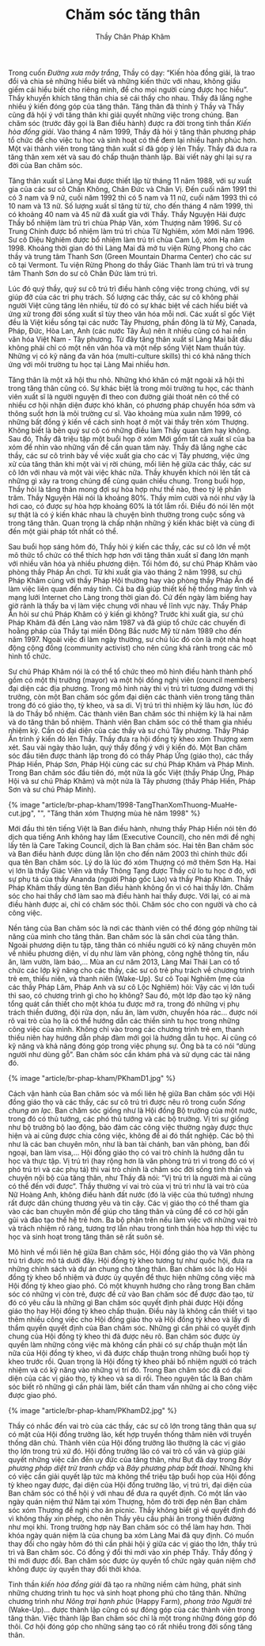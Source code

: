 ﻿---
title: Chăm sóc tăng thân
author: Thầy Chân Pháp Khâm
---

Trong cuốn *Đường xưa mây trắng*, Thầy có dạy: “Kiến hòa đồng giải, là trao đổi và chia sẻ những hiểu biết và những kiến thức với nhau, không giấu giếm cái hiểu biết cho riêng mình, để cho mọi người cùng được học hiểu”. Thầy khuyến khích tăng thân chia sẻ cái thấy cho nhau. Thầy đã lắng nghe nhiều ý kiến đóng góp của tăng thân. Tăng thân đã thỉnh ý Thầy và Thầy cũng đã hội ý với tăng thân khi giải quyết những việc trong chúng. Ban chăm sóc (trước đây gọi là Ban điều hành) được ra đời trong tinh thần *Kiến hòa đồng giải*. Vào tháng 4 năm 1999, Thầy đã hỏi ý tăng thân phương pháp tổ chức để cho việc tu học và sinh hoạt có thể đem lại nhiều hạnh phúc hơn. Một vài thành viên trong tăng thân xuất sĩ đã góp ý lên Thầy. Thầy đã đưa ra tăng thân xem xét và sau đó chấp thuận thành lập. Bài viết này ghi lại sự ra đời của Ban chăm sóc.

Tăng thân xuất sĩ Làng Mai được thiết lập từ tháng 11 năm 1988, với sự xuất gia của các sư cô Chân Không, Chân Đức và Chân Vị. Đến cuối năm 1991 thì có 3 nam và 9 nữ, cuối năm 1992 thì có 5 nam và 11 nữ, cuối năm 1993 thì có 10 nam và 13 nữ. Số lượng xuất sĩ tăng từ từ, cho đến tháng 4 năm 1999, thì có khoảng 40 nam và 45 nữ đã xuất gia với Thầy. Thầy Nguyện Hải được Thầy bổ nhiệm làm trú trì chùa Pháp Vân, xóm Thượng năm 1996. Sư cô Trung Chính được bổ nhiệm làm trú trì chùa Từ Nghiêm, xóm Mới năm 1996. Sư cô Diệu Nghiêm được bổ nhiệm làm trú trì chùa Cam Lộ, xóm Hạ năm 1998. Khoảng thời gian đó thì Làng Mai đã mở tu viện Rừng Phong cho các thầy và trung tâm Thanh Sơn (Green Mountain Dharma Center) cho các sư cô tại Vermont. Tu viện Rừng Phong do thầy Giác Thanh làm trú trì và trung tâm Thanh Sơn do sư cô Chân Đức làm trú trì.

Lúc đó quý thầy, quý sư cô trú trì điều hành công việc trong chúng, với sự giúp đỡ của các tri phụ trách. Số lượng các thầy, các sư cô không phải người Việt cũng tăng lên nhiều, từ đó có sự khác biệt về cách hiểu biết và ứng xử trong đời sống xuất sĩ tùy theo văn hóa mỗi nơi. Các xuất sĩ gốc Việt đều là Việt kiều sống tại các nước Tây Phương, phần đông là từ Mỹ, Canada, Pháp, Đức, Hòa Lan, Anh (các nước Tây Âu) nên ít nhiều cũng có hai nền văn hóa Việt Nam - Tây phương. Từ đây tăng thân xuất sĩ Làng Mai bắt đầu không phải chỉ có một nền văn hóa và một nếp sống Việt Nam thuần túy. Những vị có kỹ năng đa văn hóa (multi-culture skills) thì có khả năng thích ứng với môi trường tu học tại Làng Mai nhiều hơn.

Tăng thân là một xã hội thu nhỏ. Những khó khăn có mặt ngoài xã hội thì trong tăng thân cũng có. Sự khác biệt là trong môi trường tu học, các thành viên xuất sĩ là người nguyện đi theo con đường giải thoát nên có thể có nhiều cơ hội nhận diện được khó khăn, có phương pháp chuyển hóa sớm và thông suốt hơn là môi trường cư sĩ. Vào khoảng mùa xuân năm 1999, có những bất đồng ý kiến về cách sinh hoạt ở một vài thầy trên xóm Thượng. Không biết là bên quý sư cô có những điều làm Thầy quan tâm hay không. Sau đó, Thầy đã triệu tập một buổi họp ở xóm Mới gồm tất cả xuất sĩ của ba xóm để nhìn vào những vấn đề cần quan tâm này. Thầy đã lắng nghe các thầy, các sư cô trình bày về việc xuất gia cho các vị Tây phương, việc ứng xử của tăng thân khi một vài vị rời chúng, mối liên hệ giữa các thầy, các sư cô lớn với nhau và một vài việc khác nữa. Thầy khuyến khích nói lên tất cả những gì xảy ra trong chúng để cùng quán chiếu chung. Trong buổi họp, Thầy hỏi là tăng thân mong đợi sự hòa hợp như thế nào, theo tỷ lệ phần trăm. Thầy Nguyện Hải nói là khoảng 80%. Thầy mỉm cười và nói như vậy là hơi cao, có được sự hòa hợp khoảng 60% là tốt lắm rồi. Điều đó nói lên một sự thật là có ý kiến khác nhau là chuyện bình thường trong cuộc sống và trong tăng thân. Quan trọng là chấp nhận những ý kiến khác biệt và cùng đi đến một giải pháp tốt nhất có thể.

Sau buổi họp sáng hôm đó, Thầy hỏi ý kiến các thầy, các sư cô lớn về một mô thức tổ chức có thể thích hợp hơn với tăng thân xuất sĩ đang lớn mạnh với nhiều văn hóa và nhiều phương diện. Tối hôm đó, sư chú Pháp Khâm vào phòng thầy Pháp Ấn chơi. Từ khi xuất gia vào tháng 2 năm 1998, sư chú Pháp Khâm cùng với thầy Pháp Hội thường hay vào phòng thầy Pháp Ấn để làm việc liên quan đến máy tính. Cả ba đã giúp thiết kế hệ thống máy tính và mạng lưới Internet cho Làng trong thời gian đó. Cứ đến ngày làm biếng hay giờ rảnh là thấy ba vị làm việc chung với nhau về lĩnh vực này. Thầy Pháp Ấn hỏi sư chú Pháp Khâm có ý kiến gì không? Trước khi xuất gia, sư chú Pháp Khâm đã đến Làng vào năm 1987 và đã giúp tổ chức các chuyến đi hoằng pháp của Thầy tại miền Đông Bắc nước Mỹ từ năm 1989 cho đến năm 1997. Ngoài việc đi làm ngày thường, sư chú lúc đó còn là một nhà hoạt động cộng đồng (community activist) cho nên cũng khá rành trong các mô hình tổ chức.

Sư chú Pháp Khâm nói là có thể tổ chức theo mô hình điều hành thành phố gồm có một thị trưởng (mayor) và một hội đồng nghị viên (council members) đại diện các địa phương. Trong mô hình này thì vị trú trì tương đương với thị trưởng, còn một Ban chăm sóc gồm đại diện các thành viên trong tăng thân trong đó có giáo thọ, tỳ kheo, và sa di. Vị trú trì thì nhiệm kỳ lâu hơn, lúc đó là do Thầy bổ nhiệm. Các thành viên Ban chăm sóc thì nhiệm kỳ là hai năm và do tăng thân bổ nhiệm. Thành viên Ban chăm sóc có thể tham gia nhiều nhiệm kỳ. Cần có đại diện của các thầy và sư chú Tây phương. Thầy Pháp Ấn trình ý kiến đó lên Thầy. Thầy đưa ra hội đồng tỳ kheo xóm Thượng xem xét. Sau vài ngày thảo luận, quý thầy đồng ý với ý kiến đó. Một Ban chăm sóc đầu tiên được thành lập trong đó có thầy Pháp Ứng (giáo thọ), các thầy Pháp Hiền, Pháp Sơn, Pháp Hội cùng các sư chú Pháp Khâm và Pháp Minh. Trong Ban chăm sóc đầu tiên đó, một nửa là gốc Việt (thầy Pháp Ứng, Pháp Hội và sư chú Pháp Khâm) và một nửa là Tây phương (thầy Pháp Hiền, Pháp Sơn và sư chú Pháp Minh).

{% image "article/br-phap-kham/1998-TangThanXomThuong-MuaHe-cut.jpg", "", "Tăng thân xóm Thượng mùa hè năm 1998" %}

Mới đầu thì tên tiếng Việt là Ban điều hành, nhưng thầy Pháp Hiền nói tên đó dịch qua tiếng Anh không hay lắm (Executive Council), cho nên mới đề nghị lấy tên là Care Taking Council, dịch là Ban chăm sóc. Hai tên Ban chăm sóc và Ban điều hành được dùng lẫn lộn cho đến năm 2003 thì chính thức đổi qua tên Ban chăm sóc. Lý do là lúc đó xóm Thượng có mở thêm Sơn Hạ. Hai vị lớn là thầy Giác Viên và thầy Thông Tạng được Thầy cử lo tu học ở đó, với sự phụ tá của thầy Ananda (người Pháp gốc Lào) và thầy Pháp Khâm. Thầy Pháp Khâm thấy dùng tên Ban điều hành không ổn vì có hai thầy lớn. Chăm sóc cho hai thầy chớ làm sao mà điều hành hai thầy được. Với lại, có ai mà điều hành được ai, chỉ có chăm sóc thôi. Chăm sóc cho con người và cho cả công việc.

Nền tảng của Ban chăm sóc là nơi các thành viên có thể đóng góp những tài năng của mình cho tăng thân. Ban chăm sóc là sân chơi của tăng thân. Ngoài phương diện tu tập, tăng thân có nhiều người có kỹ năng chuyên môn về nhiều phương diện, ví dụ như làm văn phòng, công nghệ thông tin, nấu ăn, làm vườn, làm báo,... Mùa an cư năm 2013, Làng Mai Thái Lan có tổ chức các lớp kỹ năng cho các thầy, các sư cô trẻ phụ trách về chương trình trẻ em, thiếu niên, và thanh niên (Wake-Up). Sư cô Toại Nghiêm (mẹ của các thầy Pháp Lâm, Pháp Anh và sư cô Lộc Nghiêm) hỏi: Vậy các vị lớn tuổi thì sao, có chương trình gì cho họ không? Sau đó, một lớp đào tạo kỹ năng tổng quát cần thiết cho một khóa tu được mở ra, trong đó những vị phụ trách thiền đường, đội rửa dọn, nấu ăn, làm vườn, chuyển hóa rác… được nói rõ vai trò của họ là có thể hướng dẫn các thiền sinh tu học trong những công việc của mình. Không chỉ vào trong các chương trình trẻ em, thanh thiếu niên hay hướng dẫn pháp đàm mới gọi là hướng dẫn tu học. Ai cũng có kỹ năng và khả năng đóng góp trong việc phụng sự. Ông bà ta có nói “dùng người như dùng gỗ”. Ban chăm sóc cần khám phá và sử dụng các tài năng đó.

{% image "article/br-phap-kham/PKhamD1.jpg" %}

Cách vận hành của Ban chăm sóc và mối liên hệ giữa Ban chăm sóc với Hội đồng giáo thọ và các thầy, các sư cô trú trì được nêu rõ trong cuốn *Sống chung an lạc*. Ban chăm sóc giống như là Hội đồng Bộ trưởng của một nước, trong đó có thủ tướng, các phó thủ tướng và các bộ trưởng. Vị tri sự giống như bộ trưởng bộ lao động, bảo đảm các công việc thường ngày được thực hiện và ai cũng được chia công việc, không để ai đó thất nghiệp. Các bộ thì như là các ban chuyên môn, như là ban tài chánh, ban văn phòng, ban đối ngoại, ban làm visa,... Hội đồng giáo thọ có vai trò chính là hướng dẫn tu học và thực tập. Vị trú trì (hay rộng hơn là văn phòng trú trì vì trong đó có vị phó trú trì và các phụ tá) thì vai trò chính là chăm sóc đời sống tinh thần và chuyện nội bộ của tăng thân, như Thầy đã nói: “Vị trú trì là người mà ai cũng có thể đến với được”. Thầy thường ví vai trò của vị trú trì như là vai trò của Nữ Hoàng Anh, không điều hành đất nước (đó là việc của thủ tướng) nhưng rất được dân chúng thương yêu và tin cậy. Các vị giáo thọ có thể tham gia vào các ban chuyên môn để giúp cho tăng thân và cũng để có cơ hội gần gũi và đào tạo thế hệ trẻ hơn. Ba bộ phận trên nếu làm việc với những vai trò và trách nhiệm rõ ràng, tương trợ lẫn nhau trong tinh thần hòa hợp thì việc tu học và sinh hoạt trong tăng thân sẽ rất suôn sẻ.

Mô hình về mối liên hệ giữa Ban chăm sóc, Hội đồng giáo thọ và Văn phòng trú trì được mô tả dưới đây. Hội đồng tỳ kheo tương tự như quốc hội, đưa ra những chính sách và dự án chung cho tăng thân. Ban chăm sóc là do Hội đồng tỳ kheo bổ nhiệm và được ủy quyền để thực hiện những công việc mà Hội đồng tỳ kheo giao phó. Có một khuynh hướng cho rằng trong Ban chăm sóc có những vị còn trẻ, được đề cử vào Ban chăm sóc để được đào tạo, từ đó có yêu cầu là những gì Ban chăm sóc quyết định phải được Hội đồng giáo thọ hay Hội đồng tỳ kheo chấp thuận. Điều này là không cần thiết vì tạo thêm nhiều công việc cho Hội đồng giáo thọ và Hội đồng tỳ kheo và lấy đi thẩm quyền quyết định của Ban chăm sóc. Những gì cần phải có quyết định chung của Hội đồng tỳ kheo thì đã được nêu rõ. Ban chăm sóc được ủy quyền làm những công việc mà không cần phải có sự chấp thuận một lần nữa của Hội đồng tỳ kheo, vì đã được chấp thuận trong những buổi họp tỳ kheo trước rồi. Quan trọng là Hội đồng tỳ kheo phải bổ nhiệm người có trách nhiệm và có kỹ năng vào những vị trí đó. Trong Ban chăm sóc đã có đại diện của các vị giáo thọ, tỳ kheo và sa di rồi. Theo nguyên tắc là Ban chăm sóc biết rõ những gì cần phải làm, biết cần tham vấn những ai cho công việc được giao phó.

{% image "article/br-phap-kham/PKhamD2.jpg" %}

Thầy có nhắc đến vai trò của các thầy, các sư cô lớn trong tăng thân qua sự có mặt của Hội đồng trưởng lão, kết hợp truyền thống thâm niên với truyền thống dân chủ. Thành viên của Hội đồng trưởng lão thường là các vị giáo thọ lớn trong trú xứ đó. Hội đồng trưởng lão có vai trò cố vấn và giúp giải quyết những việc cần đến uy đức của tăng thân, như Bụt đã dạy trong *Bảy phương pháp diệt trừ tranh chấp* và *Bảy phương pháp bất thoái*. Những khi có việc cần giải quyết lập tức mà không thể triệu tập buổi họp của Hội đồng tỳ kheo ngay được, đại diện của Hội đồng trưởng lão, vị trú trì, đại diện của Ban chăm sóc có thể hội ý với nhau để đưa ra quyết định. Có một lần vào ngày quán niệm thứ Năm tại xóm Thượng, hôm đó trời đẹp nên Ban chăm sóc xóm Thượng đề nghị cho ăn picnic. Thầy không biết gì về quyết định đó vì không thấy xin phép, cho nên Thầy yêu cầu phải ăn trong thiền đường như mọi khi. Trong trường hợp này Ban chăm sóc có thể làm hay hơn. Thời khóa ngày quán niệm là của chung ba xóm Làng Mai đã quy định. Có muốn thay đổi cho ngày hôm đó thì cần phải hội ý giữa các vị giáo thọ lớn, thầy trú trì và Ban chăm sóc. Có đồng ý đổi thì mới vào xin phép Thầy. Thầy đồng ý thì mới được đổi. Ban chăm sóc được ủy quyền tổ chức ngày quán niệm chớ không được ủy quyền thay đổi thời khóa.

Tinh thần *kiến hòa đồng giải* đã tạo ra những niềm cảm hứng, phát sinh những chương trình tu học và sinh hoạt phong phú cho tăng thân. Những chương trình như *Nông trại hạnh phúc* (Happy Farm), *phong trào Người trẻ* (Wake-Up)… được thành lập cũng có sự đóng góp của các thành viên trong tăng thân. Việc thành lập Ban chăm sóc chỉ là một trong những đóng góp đó thôi. Cơ hội đóng góp cho những sáng tạo có rất nhiều trong đời sống tăng thân.

